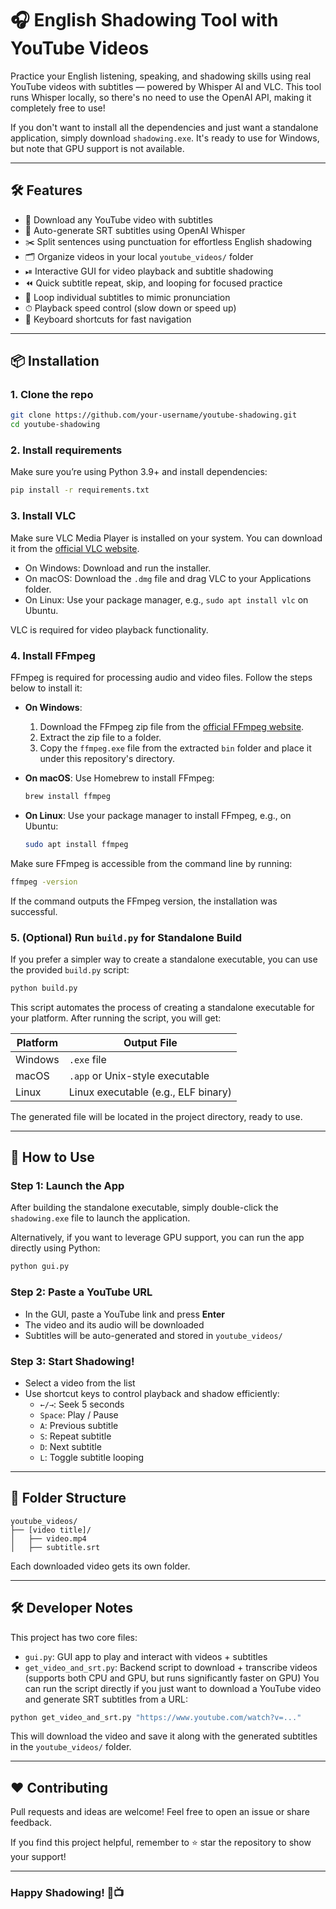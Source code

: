 # 🎧 English Shadowing Tool with YouTube Videos

Practice your English listening, speaking, and shadowing skills using real YouTube videos with subtitles — powered by Whisper AI and VLC. This tool runs Whisper locally, so there's no need to use the OpenAI API, making it completely free to use!

If you don't want to install all the dependencies and just want a standalone application, simply download `shadowing.exe`. It's ready to use for Windows, but note that GPU support is not available.

---

## 🛠️ Features

- 🎥 Download any YouTube video with subtitles
- 🧠 Auto-generate SRT subtitles using OpenAI Whisper
- ✂️ Split sentences using punctuation for effortless English shadowing
- 🗂 Organize videos in your local `youtube_videos/` folder
- ⏯ Interactive GUI for video playback and subtitle shadowing
- ⏪ Quick subtitle repeat, skip, and looping for focused practice
- 🔁 Loop individual subtitles to mimic pronunciation
- ⏱ Playback speed control (slow down or speed up)
- 🎹 Keyboard shortcuts for fast navigation

---

## 📦 Installation

### 1. Clone the repo

```bash
git clone https://github.com/your-username/youtube-shadowing.git
cd youtube-shadowing
```

### 2. Install requirements

Make sure you’re using Python 3.9+ and install dependencies:

```bash
pip install -r requirements.txt
```

### 3. Install VLC

Make sure VLC Media Player is installed on your system. You can download it from the [official VLC website](https://www.videolan.org/vlc/).

- On Windows: Download and run the installer.
- On macOS: Download the `.dmg` file and drag VLC to your Applications folder.
- On Linux: Use your package manager, e.g., `sudo apt install vlc` on Ubuntu.

VLC is required for video playback functionality.


### 4. Install FFmpeg

FFmpeg is required for processing audio and video files. Follow the steps below to install it:

- **On Windows**:
  1. Download the FFmpeg zip file from the [official FFmpeg website](https://ffmpeg.org/download.html).
  2. Extract the zip file to a folder.
  3. Copy the `ffmpeg.exe` file from the extracted `bin` folder and place it under this repository's directory.

- **On macOS**:
  Use Homebrew to install FFmpeg:
  ```bash
  brew install ffmpeg
  ```

- **On Linux**:
  Use your package manager to install FFmpeg, e.g., on Ubuntu:
  ```bash
  sudo apt install ffmpeg
  ```

Make sure FFmpeg is accessible from the command line by running:
```bash
ffmpeg -version
```

If the command outputs the FFmpeg version, the installation was successful.

### 5. (Optional) Run `build.py` for Standalone Build

If you prefer a simpler way to create a standalone executable, you can use the provided `build.py` script:

```bash
python build.py
```

This script automates the process of creating a standalone executable for your platform. After running the script, you will get:

| Platform | Output File                         |
| -------- | ----------------------------------- |
| Windows  | `.exe` file                       |
| macOS    | `.app` or Unix-style executable   |
| Linux    | Linux executable (e.g., ELF binary) |

The generated file will be located in the project directory, ready to use.

---

## 🚀 How to Use

### Step 1: Launch the App

After building the standalone executable, simply double-click the `shadowing.exe` file to launch the application.

Alternatively, if you want to leverage GPU support, you can run the app directly using Python:

```bash
python gui.py
```

### Step 2: Paste a YouTube URL

- In the GUI, paste a YouTube link and press **Enter**
- The video and its audio will be downloaded
- Subtitles will be auto-generated and stored in `youtube_videos/`

### Step 3: Start Shadowing!

- Select a video from the list
- Use shortcut keys to control playback and shadow efficiently:
  - `←/→`: Seek 5 seconds
  - `Space`: Play / Pause
  - `A`: Previous subtitle
  - `S`: Repeat subtitle
  - `D`: Next subtitle
  - `L`: Toggle subtitle looping

---

## 📁 Folder Structure

```
youtube_videos/
├── [video title]/
│   ├── video.mp4
│   ├── subtitle.srt
```

Each downloaded video gets its own folder.

---

## 🛠 Developer Notes

This project has two core files:

- `gui.py`: GUI app to play and interact with videos + subtitles
- `get_video_and_srt.py`: Backend script to download + transcribe videos (supports both CPU and GPU, but runs significantly faster on GPU)
  You can run the script directly if you just want to download a YouTube video and generate SRT subtitles from a URL:

```bash
python get_video_and_srt.py "https://www.youtube.com/watch?v=..."
```

This will download the video and save it along with the generated subtitles in the `youtube_videos/` folder.

---

## ❤️ Contributing

Pull requests and ideas are welcome!
Feel free to open an issue or share feedback.

If you find this project helpful, remember to ⭐ star the repository to show your support!

---

### Happy Shadowing! 🎤📺
